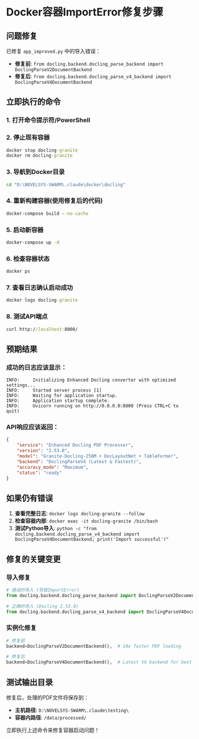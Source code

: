 # Docker容器ImportError修复步骤

## 问题修复
已修复 `app_improved.py` 中的导入错误：
- **修复前**: `from docling.backend.docling_parse_backend import DoclingParseV2DocumentBackend`
- **修复后**: `from docling.backend.docling_parse_v4_backend import DoclingParseV4DocumentBackend`

## 立即执行的命令

### 1. 打开命令提示符/PowerShell

### 2. 停止现有容器
```cmd
docker stop docling-granite
docker rm docling-granite
```

### 3. 导航到Docker目录
```cmd
cd "D:\NOVELSYS-SWARM\.claude\docker\docling"
```

### 4. 重新构建容器(使用修复后的代码)
```cmd
docker-compose build --no-cache
```

### 5. 启动新容器
```cmd
docker-compose up -d
```

### 6. 检查容器状态
```cmd
docker ps
```

### 7. 查看日志确认启动成功
```cmd
docker logs docling-granite
```

### 8. 测试API端点
```cmd
curl http://localhost:8000/
```

## 预期结果

### 成功的日志应该显示：
```
INFO:     Initializing Enhanced Docling converter with optimized settings...
INFO:     Started server process [1]
INFO:     Waiting for application startup.
INFO:     Application startup complete.
INFO:     Uvicorn running on http://0.0.0.0:8000 (Press CTRL+C to quit)
```

### API响应应该返回：
```json
{
    "service": "Enhanced Docling PDF Processor",
    "version": "2.53.0",
    "model": "Granite-Docling-258M + DocLayoutNet + TableFormer",
    "backend": "DoclingParseV4 (Latest & Fastest)",
    "accuracy_mode": "Maximum",
    "status": "ready"
}
```

## 如果仍有错误

1. **查看完整日志**: `docker logs docling-granite --follow`
2. **检查容器内部**: `docker exec -it docling-granite /bin/bash`
3. **测试Python导入**: `python -c "from docling.backend.docling_parse_v4_backend import DoclingParseV4DocumentBackend; print('Import successful')"`

## 修复的关键变更

### 导入修复
```python
# 错误的导入 (导致ImportError)
from docling.backend.docling_parse_backend import DoclingParseV2DocumentBackend

# 正确的导入 (Docling 2.53.0)
from docling.backend.docling_parse_v4_backend import DoclingParseV4DocumentBackend
```

### 实例化修复
```python
# 修复前
backend=DoclingParseV2DocumentBackend(),  # 10x faster PDF loading

# 修复后
backend=DoclingParseV4DocumentBackend(),  # Latest V4 backend for best performance
```

## 测试输出目录

修复后，处理的PDF文件将保存到：
- **主机路径**: `D:\NOVELSYS-SWARM\.claude\testing\`
- **容器内路径**: `/data/processed/`

立即执行上述命令来修复容器启动问题！